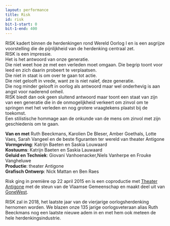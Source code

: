 ```yaml
---
layout: performance
title: Risk
id: risk
bit-1-start: 0
bit-1-end: 400
---
```

<style>
  #main {
    background: #ea2433 url({{ site.baseurl }}/img/risk-background.jpg);
  }

  #content {
    color: #fff;
  }

  #background-bit-1 {
    width: 100%;
    height: 993px;
    position: absolute;
    top: 0;
    background: url({{ site.baseurl }}/img/risk-bit-1.gif) no-repeat top right;
  }

</style>
RISK kadert binnen de herdenkingen rond Wereld Oorlog I en is een asgrijze voorstelling die de pijnlijkheid van de herdenking centraal zet. <br> 
RISK is een impressie.<br>
Het is het antwoord van onze generatie.<br>
Die niet weet hoe ze met een verleden moet omgaan. Die begrip toont voor leed en zich daarin probeert te verplaatsen.<br> 
Die niet in staat is om over te gaan tot actie.<br>
Die niet gelooft in vrede, want ze is niet naïef, deze generatie.<br>
Die nog minder gelooft in oorlog als antwoord maar wel onderhevig is aan angst voor naderend onheil.<br>
RISK biedt dan ook geen sluitend antwoord maar toont een staat van zijn van een generatie die in de onmogelijkheid verkeert om zinvol om te springen met het verleden en nog grotere vraagtekens plaatst bij de toekomst.<br>
Een stilistische hommage aan de onkunde van de mens om zinvol met zijn geschiedenis om te gaan.<br>

**Van en met** Ruth Beeckmans, Karolien De Bleser, Amber Goethals, Lotte Vaes, Sarah Vangeel en de beste figuranten ter wereld van theater Antigone<br>
**Vormgeving**: Katrijn Baeten en Saskia Louwaard<br>
**Kostuums**: Katrijn Baeten en Saskia Lauwaard<br>
**Geluid en Techniek**: Giovani Vanhoenacker,Niels Vanherpe en Frouke Vangheluwe <br>
**Productie**: theater Antigone <br>
**Grafisch Ontwerp**: Nick Mattan en Ben Raes


Risk ging in première op 22 april 2015 en is een coproductie met <a href="http://www.antigone.be/">Theater Antigone</a> met de steun van de Vlaamse Gemeenschap en maakt deel uit van <a href="http://www.gonewest.be/">GoneWest</a>.

RISK zal in 2018,  het laatste jaar van de vierjarige oorlogsherdenking hernomen worden. We  blazen onze 135 jarige oorlogsveteraan alias Ruth Beeckmans nog een laatste nieuwe adem in en met hem ook meteen de hele herdenkingsindustrie. 



